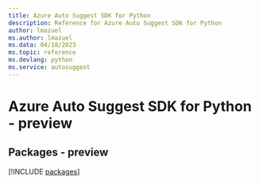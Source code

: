 ```yaml
---
title: Azure Auto Suggest SDK for Python
description: Reference for Azure Auto Suggest SDK for Python
author: lmazuel
ms.author: lmazuel
ms.data: 04/18/2023
ms.topic: reference
ms.devlang: python
ms.service: autosuggest
---
```

# Azure Auto Suggest SDK for Python - preview
## Packages - preview
[!INCLUDE [packages](auto-suggest-index.md)]
